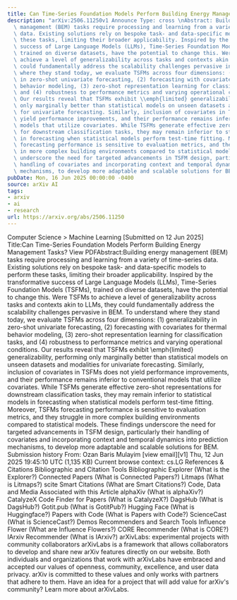 ```yaml
---
title: Can Time-Series Foundation Models Perform Building Energy Management Tasks?
description: "arXiv:2506.11250v1 Announce Type: cross \nAbstract: Building energy\
  \ management (BEM) tasks require processing and learning from a variety of time-series\
  \ data. Existing solutions rely on bespoke task- and data-specific models to perform\
  \ these tasks, limiting their broader applicability. Inspired by the transformative\
  \ success of Large Language Models (LLMs), Time-Series Foundation Models (TSFMs),\
  \ trained on diverse datasets, have the potential to change this. Were TSFMs to\
  \ achieve a level of generalizability across tasks and contexts akin to LLMs, they\
  \ could fundamentally address the scalability challenges pervasive in BEM. To understand\
  \ where they stand today, we evaluate TSFMs across four dimensions: (1) generalizability\
  \ in zero-shot univariate forecasting, (2) forecasting with covariates for thermal\
  \ behavior modeling, (3) zero-shot representation learning for classification tasks,\
  \ and (4) robustness to performance metrics and varying operational conditions.\
  \ Our results reveal that TSFMs exhibit \\emph{limited} generalizability, performing\
  \ only marginally better than statistical models on unseen datasets and modalities\
  \ for univariate forecasting. Similarly, inclusion of covariates in TSFMs does not\
  \ yield performance improvements, and their performance remains inferior to conventional\
  \ models that utilize covariates. While TSFMs generate effective zero-shot representations\
  \ for downstream classification tasks, they may remain inferior to statistical models\
  \ in forecasting when statistical models perform test-time fitting. Moreover, TSFMs\
  \ forecasting performance is sensitive to evaluation metrics, and they struggle\
  \ in more complex building environments compared to statistical models. These findings\
  \ underscore the need for targeted advancements in TSFM design, particularly their\
  \ handling of covariates and incorporating context and temporal dynamics into prediction\
  \ mechanisms, to develop more adaptable and scalable solutions for BEM."
pubDate: Mon, 16 Jun 2025 00:00:00 -0400
source: arXiv AI
tags:
- arxiv
- ai
- research
url: https://arxiv.org/abs/2506.11250
---
```


Computer Science > Machine Learning
[Submitted on 12 Jun 2025]
Title:Can Time-Series Foundation Models Perform Building Energy Management Tasks?
View PDFAbstract:Building energy management (BEM) tasks require processing and learning from a variety of time-series data. Existing solutions rely on bespoke task- and data-specific models to perform these tasks, limiting their broader applicability. Inspired by the transformative success of Large Language Models (LLMs), Time-Series Foundation Models (TSFMs), trained on diverse datasets, have the potential to change this. Were TSFMs to achieve a level of generalizability across tasks and contexts akin to LLMs, they could fundamentally address the scalability challenges pervasive in BEM. To understand where they stand today, we evaluate TSFMs across four dimensions: (1) generalizability in zero-shot univariate forecasting, (2) forecasting with covariates for thermal behavior modeling, (3) zero-shot representation learning for classification tasks, and (4) robustness to performance metrics and varying operational conditions. Our results reveal that TSFMs exhibit \emph{limited} generalizability, performing only marginally better than statistical models on unseen datasets and modalities for univariate forecasting. Similarly, inclusion of covariates in TSFMs does not yield performance improvements, and their performance remains inferior to conventional models that utilize covariates. While TSFMs generate effective zero-shot representations for downstream classification tasks, they may remain inferior to statistical models in forecasting when statistical models perform test-time fitting. Moreover, TSFMs forecasting performance is sensitive to evaluation metrics, and they struggle in more complex building environments compared to statistical models. These findings underscore the need for targeted advancements in TSFM design, particularly their handling of covariates and incorporating context and temporal dynamics into prediction mechanisms, to develop more adaptable and scalable solutions for BEM.
Submission history
From: Ozan Baris Mulayim [view email][v1] Thu, 12 Jun 2025 19:45:10 UTC (1,135 KB)
Current browse context:
cs.LG
References & Citations
Bibliographic and Citation Tools
Bibliographic Explorer (What is the Explorer?)
Connected Papers (What is Connected Papers?)
Litmaps (What is Litmaps?)
scite Smart Citations (What are Smart Citations?)
Code, Data and Media Associated with this Article
alphaXiv (What is alphaXiv?)
CatalyzeX Code Finder for Papers (What is CatalyzeX?)
DagsHub (What is DagsHub?)
Gotit.pub (What is GotitPub?)
Hugging Face (What is Huggingface?)
Papers with Code (What is Papers with Code?)
ScienceCast (What is ScienceCast?)
Demos
Recommenders and Search Tools
Influence Flower (What are Influence Flowers?)
CORE Recommender (What is CORE?)
IArxiv Recommender
(What is IArxiv?)
arXivLabs: experimental projects with community collaborators
arXivLabs is a framework that allows collaborators to develop and share new arXiv features directly on our website.
Both individuals and organizations that work with arXivLabs have embraced and accepted our values of openness, community, excellence, and user data privacy. arXiv is committed to these values and only works with partners that adhere to them.
Have an idea for a project that will add value for arXiv's community? Learn more about arXivLabs.